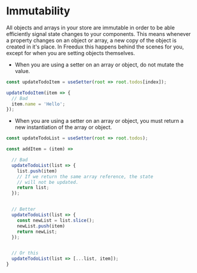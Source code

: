 # Immutability

All objects and arrays in your store are immutable in order to be able
efficiently signal state changes to your components. This means whenever a
property changes on an object or array, a new copy of the object is created in
it's place. In Freedux this happens behind the scenes for you, except for when
you are setting objects themselves.

- When you are using a setter on an array or object, do not mutate the value.

```javascript
const updateTodoItem = useSetter(root => root.todos[index]);

updateTodoItem(item => {
  // Bad
  item.name = 'Hello';
});
```

- When you are using a setter on an array or object, you must return a new
  instantiation of the array or object.

```javascript
const updateTodoList = useSetter(root => root.todos);

const addItem = (item) =>

  // Bad
  updateTodoList(list => {
    list.push(item)
    // If we return the same array reference, the state
    // will not be updated.
    return list;
  });


  // Better
  updateTodoList(list => {
    const newList = list.slice();
    newList.push(item)
    return newList;
  });


  // Or this
  updateTodoList(list => [...list, item]);
}

```

